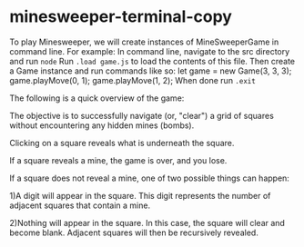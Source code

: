 # minesweeper-terminal-copy

To play Minesweeper, we will create instances of MineSweeperGame in command line.
For example:
In command line, navigate to the src directory and run `node`
Run `.load game.js` to load the contents of this file.
Then create a Game instance and run commands like so:
let game = new Game(3, 3, 3);
game.playMove(0, 1);
game.playMove(1, 2);
When done run `.exit`

The following is a quick overview of the game:

The objective is to successfully navigate (or, "clear") a grid of squares without encountering any hidden mines (bombs).

Clicking on a square reveals what is underneath the square.

If a square reveals a mine, the game is over, and you lose.

If a square does not reveal a mine, one of two possible things can happen:

1)A digit will appear in the square. This digit represents the number of adjacent squares that contain a mine.

2)Nothing will appear in the square. In this case, the square will clear and become blank. Adjacent squares will then be recursively revealed.
